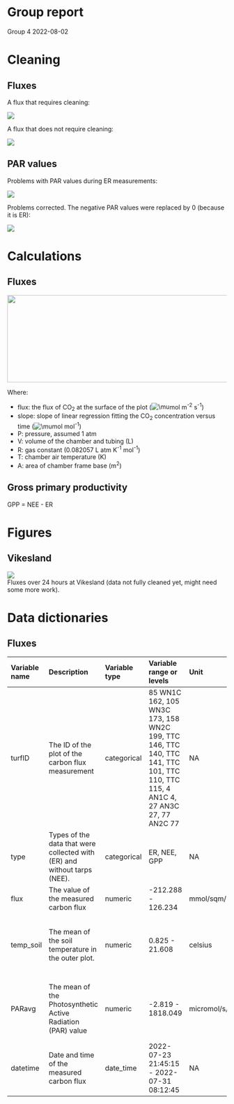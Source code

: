 Group report
================
Group 4
2022-08-02

# Cleaning

## Fluxes

A flux that requires cleaning:

<img src="group_report_files/figure-gfm/unnamed-chunk-1-1.png" style="display: block; margin: auto auto auto 0;" />

A flux that does not require cleaning:

<img src="group_report_files/figure-gfm/unnamed-chunk-2-1.png" style="display: block; margin: auto auto auto 0;" />

## PAR values

Problems with PAR values during ER measurements:

<img src="group_report_files/figure-gfm/unnamed-chunk-3-1.png" style="display: block; margin: auto auto auto 0;" />

Problems corrected. The negative PAR values were replaced by 0 (because
it is ER):

<img src="group_report_files/figure-gfm/unnamed-chunk-4-1.png" style="display: block; margin: auto auto auto 0;" />

# Calculations

## Fluxes

<img src="https://render.githubusercontent.com/render/math?math=\color{violet}flux=slope\times \frac{P\times V}{R\times T\times A}" width = "800" height="200">

Where:

-   flux: the flux of CO<sub>2</sub> at the surface of the plot
    (![\\mu](https://latex.codecogs.com/png.image?%5Cdpi%7B110%7D&space;%5Cbg_white&space;%5Cmu "\mu")mol
    m<sup>-2</sup> s<sup>-1</sup>)
-   slope: slope of linear regression fitting the CO<sub>2</sub>
    concentration versus time
    (![\\mu](https://latex.codecogs.com/png.image?%5Cdpi%7B110%7D&space;%5Cbg_white&space;%5Cmu "\mu")mol
    mol<sup>-1</sup>)
-   P: pressure, assumed 1 atm
-   V: volume of the chamber and tubing (L)
-   R: gas constant (0.082057 L atm K<sup>-1</sup> mol<sup>-1</sup>)
-   T: chamber air temperature (K)
-   A: area of chamber frame base (m<sup>2</sup>)

## Gross primary productivity

GPP = NEE - ER

# Figures

## Vikesland

<img src="group_report_files/figure-gfm/unnamed-chunk-5-1.png" style="display: block; margin: auto auto auto 0;" />
Fluxes over 24 hours at Vikesland (data not fully cleaned yet, might
need some more work).

# Data dictionaries

## Fluxes

| Variable name | Description                                                              | Variable type | Variable range or levels                                                                                                        | Unit           | How measured                                                                 |
|:--------------|:-------------------------------------------------------------------------|:--------------|:--------------------------------------------------------------------------------------------------------------------------------|:---------------|:-----------------------------------------------------------------------------|
| turfID        | The ID of the plot of the carbon flux measurement                        | categorical   | 85 WN1C 162, 105 WN3C 173, 158 WN2C 199, TTC 146, TTC 140, TTC 141, TTC 101, TTC 110, TTC 115, 4 AN1C 4, 27 AN3C 27, 77 AN2C 77 | NA             | defined                                                                      |
| type          | Types of the data that were collected with (ER) and without tarps (NEE). | categorical   | ER, NEE, GPP                                                                                                                    | NA             | defined                                                                      |
| flux          | The value of the measured carbon flux                                    | numeric       | -212.288 - 126.234                                                                                                              | mmol/sqm/h     | calculated                                                                   |
| temp_soil     | The mean of the soil temperature in the outer plot.                      | numeric       | 0.825 - 21.608                                                                                                                  | celsius        | Automatically measured by the thermal sensor and recorded to the data logger |
| PARavg        | The mean of the Photosynthetic Active Radiation (PAR) value              | numeric       | -2.819 - 1818.049                                                                                                               | micromol/s/sqm | Automatically measured by the PAR sensor and recorded to the data logger     |
| datetime      | Date and time of the measured carbon flux                                | date_time     | 2022-07-23 21:45:15 - 2022-07-31 08:12:45                                                                                       | NA             | defined                                                                      |

